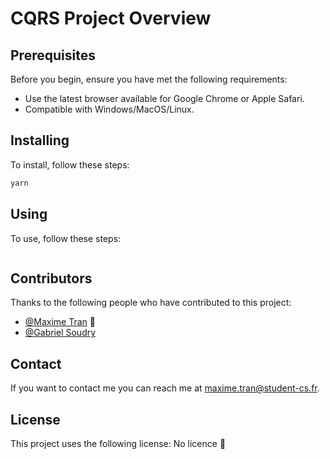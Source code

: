 # CQRS Project Overview

## Prerequisites

Before you begin, ensure you have met the following requirements:

* Use the latest browser available for Google Chrome or Apple Safari.
* Compatible with Windows/MacOS/Linux.

## Installing

To install, follow these steps:

```bash
yarn
```

## Using

To use, follow these steps:

```bash

```

## Contributors

Thanks to the following people who have contributed to this project:

* [@Maxime Tran](https://github.com/MaxmeTrn/) 🔨
* [@Gabriel Soudry](https://github.com/orgs/CS-DesignParLesTests/people/gabrielSoudry)

## Contact

If you want to contact me you can reach me at <maxime.tran@student-cs.fr>.

## License

This project uses the following license: No licence 🙂